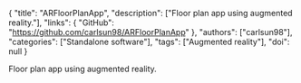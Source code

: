 {
  "title": "ARFloorPlanApp",
  "description": ["Floor plan app using augmented reality."],
  "links": {
    "GitHub": "https://github.com/carlsun98/ARFloorPlanApp"
  },
  "authors": ["carlsun98"],
  "categories": ["Standalone software"],
  "tags": ["Augmented reality"],
  "doi": null
}

<!-- Generated by csv2md.R – do not edit by hand -->

Floor plan app using augmented reality.